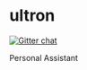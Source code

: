 # ultron

[![Gitter chat](https://badges.gitter.im/gitterHQ/gitter.svg)](https://gitter.im/ultron_/Lobby?utm_source=share-link&utm_medium=link&utm_campaign=share-link)

Personal Assistant
